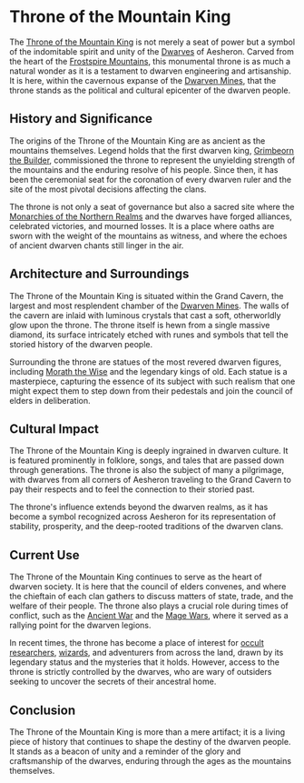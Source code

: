 # Throne of the Mountain King

The [Throne of the Mountain King](Throne%20of%20the%20Mountain%20King.md) is not merely a seat of power but a symbol of the indomitable spirit and unity of the [Dwarves](Dwarves.md) of Aesheron. Carved from the heart of the [Frostspire Mountains](Frostspire%20Mountains.md), this monumental throne is as much a natural wonder as it is a testament to dwarven engineering and artisanship. It is here, within the cavernous expanse of the [Dwarven Mines](Dwarven%20Mines.md), that the throne stands as the political and cultural epicenter of the dwarven people.

## History and Significance

The origins of the Throne of the Mountain King are as ancient as the mountains themselves. Legend holds that the first dwarven king, [Grimbeorn the Builder](Grimbeorn%20the%20Builder.md), commissioned the throne to represent the unyielding strength of the mountains and the enduring resolve of his people. Since then, it has been the ceremonial seat for the coronation of every dwarven ruler and the site of the most pivotal decisions affecting the clans.

The throne is not only a seat of governance but also a sacred site where the [Monarchies of the Northern Realms](Monarchies%20of%20the%20Northern%20Realms.md) and the dwarves have forged alliances, celebrated victories, and mourned losses. It is a place where oaths are sworn with the weight of the mountains as witness, and where the echoes of ancient dwarven chants still linger in the air.

## Architecture and Surroundings

The Throne of the Mountain King is situated within the Grand Cavern, the largest and most resplendent chamber of the [Dwarven Mines](Dwarven%20Mines.md). The walls of the cavern are inlaid with luminous crystals that cast a soft, otherworldly glow upon the throne. The throne itself is hewn from a single massive diamond, its surface intricately etched with runes and symbols that tell the storied history of the dwarven people.

Surrounding the throne are statues of the most revered dwarven figures, including [Morath the Wise](Morath%20the%20Wise.md) and the legendary kings of old. Each statue is a masterpiece, capturing the essence of its subject with such realism that one might expect them to step down from their pedestals and join the council of elders in deliberation.

## Cultural Impact

The Throne of the Mountain King is deeply ingrained in dwarven culture. It is featured prominently in folklore, songs, and tales that are passed down through generations. The throne is also the subject of many a pilgrimage, with dwarves from all corners of Aesheron traveling to the Grand Cavern to pay their respects and to feel the connection to their storied past.

The throne's influence extends beyond the dwarven realms, as it has become a symbol recognized across Aesheron for its representation of stability, prosperity, and the deep-rooted traditions of the dwarven clans.

## Current Use

The Throne of the Mountain King continues to serve as the heart of dwarven society. It is here that the council of elders convenes, and where the chieftain of each clan gathers to discuss matters of state, trade, and the welfare of their people. The throne also plays a crucial role during times of conflict, such as the [Ancient War](Ancient%20War.md) and the [Mage Wars](Mage%20Wars.md), where it served as a rallying point for the dwarven legions.

In recent times, the throne has become a place of interest for [occult researchers](Occult%20Researchers.md), [wizards](Wizards.md), and adventurers from across the land, drawn by its legendary status and the mysteries that it holds. However, access to the throne is strictly controlled by the dwarves, who are wary of outsiders seeking to uncover the secrets of their ancestral home.

## Conclusion

The Throne of the Mountain King is more than a mere artifact; it is a living piece of history that continues to shape the destiny of the dwarven people. It stands as a beacon of unity and a reminder of the glory and craftsmanship of the dwarves, enduring through the ages as the mountains themselves.